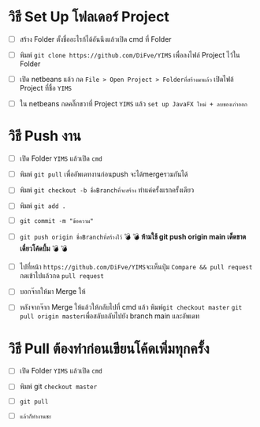 # วิธี Set Up โฟลเดอร์ Project
- [ ] สร้าง Folder ตั้งชื่ออะไรก้ได้อันนึงแล้วเปิด cmd ที่ Folder

- [ ] พิมพ์  ``` git clone https://github.com/DiFve/YIMS ``` เพื่อลงไฟล์ Project ไว้ใน Folder

- [ ] เปิด netbeans แล้ว กด ``` File > Open Project > Folderที่สร้างมาแล้ว ``` เปิดไฟล้ Project ที่ชื่อ ```YIMS```

- [ ] ใน netbeans กดคลิ๊กขวาที่ Project ```YIMS``` แล้ว ```set up JavaFX ใหม่ + ลบของเก่าออก```

# วิธี Push งาน
- [ ] เปิด Folder ```YIMS``` แล้วเปิด ```cmd```
- [ ] พิมพ์ ```git pull``` เพื่ออัพเดทงานก่อนpush จะได้mergeรวมกันได้
- [ ] พิมพ์ ```git checkout -b ชื่อBranchที่จะสร้าง``` ทำแค่ครั้งแรกครั้งเดียว
- [ ] พิมพ์ ```git add .```

- [ ] ```git commit -m "ข้อความ"```

- [ ] ```git push origin ชื่อBranchที่สร้างไว้``` :bomb: :bomb: **ห้ามใช้ git push origin main เด็ดขาด เดี๋ยวโค้ดบึ้ม** :bomb: :bomb:

- [ ] ไปที่หน้า ```https://github.com/DiFve/YIMS```จะเห็นปุ่ม ```Compare && pull request``` กดเข้าไปแล้วกด ```pull request```

- [ ] บอกจ๊ากให้มา Merge ให้

- [ ] หลังจากจ๊าก Merge ให้แล้วให้กลับไปที่ cmd แล้ว พิมพ์```git checkout master```  ```git pull origin master```เพื่อสลับกลับไปยัง branch main และอัพเดท


# วิธี Pull **ต้องทำก่อนเขียนโค้ดเพิ่มทุกครั้ง**
- [ ] เปิด Folder ```YIMS``` แล้วเปิด ```cmd```

- [ ] พิมพ์ git ```checkout master``` 

- [ ] ```git pull```

- [ ] ```แล้วก็ทำงานซะ```
